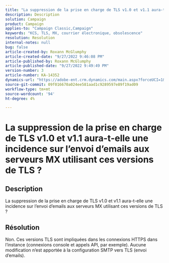 ```yaml
---
title: "La suppression de la prise en charge de TLS v1.0 et v1.1 aura-t-elle une incidence sur l’envoi d’emails aux serveurs MX utilisant ces versions de TLS ?"
description: Description
solution: Campaign
product: Campaign
applies-to: "Campaign Classic,Campaign"
keywords: "KCS, TLS, MX, courrier électronique, obsolescence"
resolution: Resolution
internal-notes: null
bug: false
article-created-by: Roxann McGlumphy
article-created-date: "9/27/2022 9:46:08 PM"
article-published-by: Roxann McGlumphy
article-published-date: "9/27/2022 9:49:49 PM"
version-number: 3
article-number: KA-14352
dynamics-url: "https://adobe-ent.crm.dynamics.com/main.aspx?forceUCI=1&pagetype=entityrecord&etn=knowledgearticle&id=e75a27cb-ad3e-ed11-9db1-00224808613b"
source-git-commit: 09f016670a024ee581aad1c9289597e89f19ad09
workflow-type: tm+mt
source-wordcount: '94'
ht-degree: 4%

---
```


# La suppression de la prise en charge de TLS v1.0 et v1.1 aura-t-elle une incidence sur l’envoi d’emails aux serveurs MX utilisant ces versions de TLS ?

## Description


La suppression de la prise en charge de TLS v1.0 et v1.1 aura-t-elle une incidence sur l’envoi d’emails aux serveurs MX utilisant ces versions de TLS ?


## Résolution


Non. Ces versions TLS sont impliquées dans les connexions HTTPS dans l’instance (connexions console et appels API, par exemple). Aucune modification n’est apportée à la configuration SMTP vers TLS (envoi d’emails).
